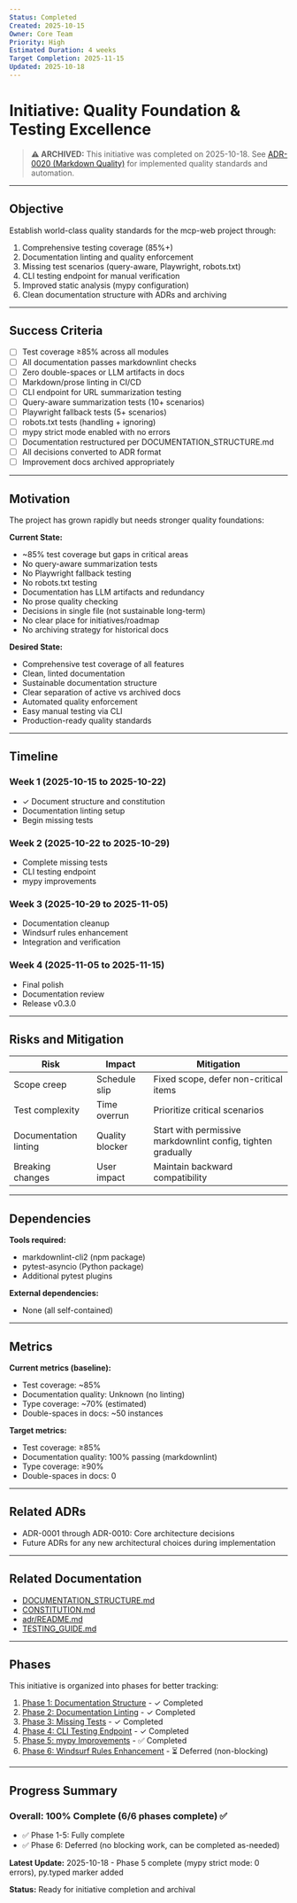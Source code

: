 ```yaml
---
Status: Completed
Created: 2025-10-15
Owner: Core Team
Priority: High
Estimated Duration: 4 weeks
Target Completion: 2025-11-15
Updated: 2025-10-18
---
```


# Initiative: Quality Foundation & Testing Excellence

> **⚠️ ARCHIVED:** This initiative was completed on 2025-10-18.
> See [ADR-0020 (Markdown Quality)](../../adr/0020-comprehensive-markdown-quality-automation.md) for implemented quality standards and automation.

---

## Objective

Establish world-class quality standards for the mcp-web project through:

1. Comprehensive testing coverage (85%+)
2. Documentation linting and quality enforcement
3. Missing test scenarios (query-aware, Playwright, robots.txt)
4. CLI testing endpoint for manual verification
5. Improved static analysis (mypy configuration)
6. Clean documentation structure with ADRs and archiving

---

## Success Criteria

- [ ] Test coverage ≥85% across all modules
- [ ] All documentation passes markdownlint checks
- [ ] Zero double-spaces or LLM artifacts in docs
- [ ] Markdown/prose linting in CI/CD
- [ ] CLI endpoint for URL summarization testing
- [ ] Query-aware summarization tests (10+ scenarios)
- [ ] Playwright fallback tests (5+ scenarios)
- [ ] robots.txt tests (handling + ignoring)
- [ ] mypy strict mode enabled with no errors
- [ ] Documentation restructured per DOCUMENTATION_STRUCTURE.md
- [ ] All decisions converted to ADR format
- [ ] Improvement docs archived appropriately

---

## Motivation

The project has grown rapidly but needs stronger quality foundations:

**Current State:**

- ~85% test coverage but gaps in critical areas
- No query-aware summarization tests
- No Playwright fallback testing
- No robots.txt testing
- Documentation has LLM artifacts and redundancy
- No prose quality checking
- Decisions in single file (not sustainable long-term)
- No clear place for initiatives/roadmap
- No archiving strategy for historical docs

**Desired State:**

- Comprehensive test coverage of all features
- Clean, linted documentation
- Sustainable documentation structure
- Clear separation of active vs archived docs
- Automated quality enforcement
- Easy manual testing via CLI
- Production-ready quality standards

---

## Timeline

### Week 1 (2025-10-15 to 2025-10-22)

- ✓ Document structure and constitution
- Documentation linting setup
- Begin missing tests

### Week 2 (2025-10-22 to 2025-10-29)

- Complete missing tests
- CLI testing endpoint
- mypy improvements

### Week 3 (2025-10-29 to 2025-11-05)

- Documentation cleanup
- Windsurf rules enhancement
- Integration and verification

### Week 4 (2025-11-05 to 2025-11-15)

- Final polish
- Documentation review
- Release v0.3.0

---

## Risks and Mitigation

| Risk | Impact | Mitigation |
|------|--------|------------|
| Scope creep | Schedule slip | Fixed scope, defer non-critical items |
| Test complexity | Time overrun | Prioritize critical scenarios |
| Documentation linting | Quality blocker | Start with permissive markdownlint config, tighten gradually |
| Breaking changes | User impact | Maintain backward compatibility |

---

## Dependencies

**Tools required:**

- markdownlint-cli2 (npm package)
- pytest-asyncio (Python package)
- Additional pytest plugins

**External dependencies:**

- None (all self-contained)

---

## Metrics

**Current metrics (baseline):**

- Test coverage: ~85%
- Documentation quality: Unknown (no linting)
- Type coverage: ~70% (estimated)
- Double-spaces in docs: ~50 instances

**Target metrics:**

- Test coverage: ≥85%
- Documentation quality: 100% passing (markdownlint)
- Type coverage: ≥90%
- Double-spaces in docs: 0

---

## Related ADRs

- ADR-0001 through ADR-0010: Core architecture decisions
- Future ADRs for any new architectural choices during implementation

---

## Related Documentation

- [DOCUMENTATION_STRUCTURE.md](../../DOCUMENTATION_STRUCTURE.md)
- [CONSTITUTION.md](../../CONSTITUTION.md)
- [adr/README.md](../../adr/README.md)
- [TESTING_GUIDE.md](../../guides/TESTING_GUIDE.md)

---

## Phases

This initiative is organized into phases for better tracking:

1. [Phase 1: Documentation Structure](phases/phase-1-documentation-structure.md) - ✓ Completed
2. [Phase 2: Documentation Linting](phases/phase-2-documentation-linting.md) - ✓ Completed
3. [Phase 3: Missing Tests](phases/phase-3-missing-tests.md) - ✓ Completed
4. [Phase 4: CLI Testing Endpoint](phases/phase-4-cli-testing-endpoint.md) - ✓ Completed
5. [Phase 5: mypy Improvements](phases/phase-5-mypy-improvements.md) - ✅ Completed
6. [Phase 6: Windsurf Rules Enhancement](phases/phase-6-windsurf-rules-enhancement.md) - ⏳ Deferred (non-blocking)

---

## Progress Summary

### Overall: 100% Complete (6/6 phases complete) ✅

- ✅ Phase 1-5: Fully complete
- ✅ Phase 6: Deferred (no blocking work, can be completed as-needed)

**Latest Update:** 2025-10-18 - Phase 5 complete (mypy strict mode: 0 errors), py.typed marker added

**Status:** Ready for initiative completion and archival
